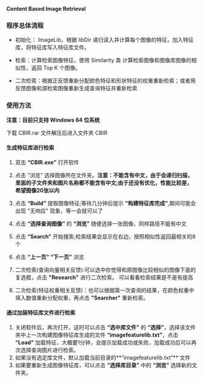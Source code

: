 **Content Based Image Retrieval**

### 程序总体流程 ###



- 初始化： ImageLib，根据 libDir 递归读入并计算每个图像的特征，加入特征库，将特征库写入特征库文件。



- 检索：计算检索图像特征，使用 Similarity 类 计算检索图像和图像库图像的相似性，返回 Top K 个图像。



- 二次检索：根据正反馈重新分配颜色特征和形状特征的权重重新检索；或者用反馈图像和源检索图像重新生成查询特征并重新检索

### 使用方法 ###

**注意：目前只支持 Windows 64 位系统**

下载 CBIR.rar 文件解压后进入文件夹 CBIR

#### 生成特征库进行检索 ####
1. 双击 **“CBIR.exe”** 打开软件

1. 点击 “浏览” 选择图像所在文件夹。**注意：不能含有中文，由于会递归扫描，里面的子文件夹和图片名称都不能含有中文;由于还没有优化，性能比较差，希望图像20张以内**

1. 点击 **“Build”** 提取图像特征;等待几分钟后提示 **“构建特征库完成”**,期间可能会出现 "无响应" 现象，等一会就可以了

1. 点击 **“选择查询图像”** 的 **“浏览”** 随便选择一张图像，同样路径不能有中文

1. 点击 **“Search”** 开始搜索;检索结果会显示在右边，按照相似性返回最相关的8个

1. 点击 **“上一页” “下一页”** 浏览

1. 二次检索(查询向量相关反馈):可以选中你觉得和原图像比较相似的图像下面的复选框，点击 **"Research"** 进行二次检索。 可以看看检索结果是不是有提高

1. 二次检索(特征权重相关反馈)：也可以根据第一次查询的结果，在颜色权重中填入数值重新分配权重，再点击 **"Searcher"** 重新检索。

#### 通过加装特征库文件进行检索 ####
1. 关闭软件后，再次打开，这时可以点击 **“选中库文件”** 的 **“选择”**，选择该文件夹中上一次构建图像特征库生成的文件 **“imagefeaturelib.txt”**，点击 **“Load”** 加载特征，大概要1分钟，会提示加载成功或失败，加载成功后可以再次选择查询图片进行检索。
1. 如果没有选定库文件，默认加载当前目录的**“imagefeaturelib.txt”** 文件
1. 如果要重新生成图像特征库，可以点击 **“选择库目录”** 中的 **“浏览”** 选择新的文件夹。